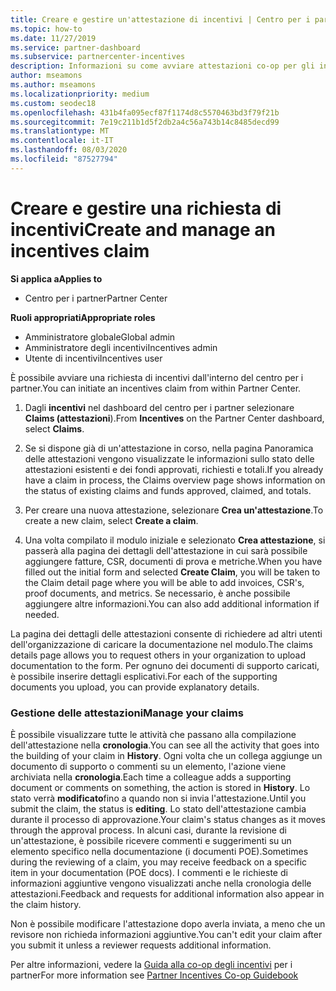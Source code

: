 ```yaml
---
title: Creare e gestire un'attestazione di incentivi | Centro per i partner
ms.topic: how-to
ms.date: 11/27/2019
ms.service: partner-dashboard
ms.subservice: partnercenter-incentives
description: Informazioni su come avviare attestazioni co-op per gli incentivi dal centro per i partner. È possibile visualizzare tutte le attività che passano alla compilazione dell'attestazione nella cronologia.
author: mseamons
ms.author: mseamons
ms.localizationpriority: medium
ms.custom: seodec18
ms.openlocfilehash: 431b4fa095ecf87f1174d8c5570463bd3f79f21b
ms.sourcegitcommit: 7e19c211b1d5f2db2a4c56a743b14c8485decd99
ms.translationtype: MT
ms.contentlocale: it-IT
ms.lasthandoff: 08/03/2020
ms.locfileid: "87527794"
---
```

# <a name="create-and-manage-an-incentives-claim"></a><span data-ttu-id="07066-104">Creare e gestire una richiesta di incentivi</span><span class="sxs-lookup"><span data-stu-id="07066-104">Create and manage an incentives claim</span></span>

<span data-ttu-id="07066-105">**Si applica a**</span><span class="sxs-lookup"><span data-stu-id="07066-105">**Applies to**</span></span>
- <span data-ttu-id="07066-106">Centro per i partner</span><span class="sxs-lookup"><span data-stu-id="07066-106">Partner Center</span></span>

<span data-ttu-id="07066-107">**Ruoli appropriati**</span><span class="sxs-lookup"><span data-stu-id="07066-107">**Appropriate roles**</span></span>

- <span data-ttu-id="07066-108">Amministratore globale</span><span class="sxs-lookup"><span data-stu-id="07066-108">Global admin</span></span>
- <span data-ttu-id="07066-109">Amministratore degli incentivi</span><span class="sxs-lookup"><span data-stu-id="07066-109">Incentives admin</span></span>
- <span data-ttu-id="07066-110">Utente di incentivi</span><span class="sxs-lookup"><span data-stu-id="07066-110">Incentives user</span></span>

<span data-ttu-id="07066-111">È possibile avviare una richiesta di incentivi dall'interno del centro per i partner.</span><span class="sxs-lookup"><span data-stu-id="07066-111">You can initiate an incentives claim from within Partner Center.</span></span> 

1. <span data-ttu-id="07066-112">Dagli **incentivi** nel dashboard del centro per i partner selezionare **Claims (attestazioni**).</span><span class="sxs-lookup"><span data-stu-id="07066-112">From **Incentives** on the Partner Center dashboard, select **Claims**.</span></span>

2.  <span data-ttu-id="07066-113">Se si dispone già di un'attestazione in corso, nella pagina Panoramica delle attestazioni vengono visualizzate le informazioni sullo stato delle attestazioni esistenti e dei fondi approvati, richiesti e totali.</span><span class="sxs-lookup"><span data-stu-id="07066-113">If you already have a claim in process, the Claims overview page shows information on the status of existing claims and funds approved, claimed, and totals.</span></span>

3.  <span data-ttu-id="07066-114">Per creare una nuova attestazione, selezionare **Crea un'attestazione**.</span><span class="sxs-lookup"><span data-stu-id="07066-114">To create a new claim, select **Create a claim**.</span></span>

4.  <span data-ttu-id="07066-115">Una volta compilato il modulo iniziale e selezionato **Crea attestazione**, si passerà alla pagina dei dettagli dell'attestazione in cui sarà possibile aggiungere fatture, CSR, documenti di prova e metriche.</span><span class="sxs-lookup"><span data-stu-id="07066-115">When you have filled out the initial form and selected **Create Claim**, you will be taken to the Claim detail page where you will be able to add invoices, CSR's, proof documents, and metrics.</span></span> <span data-ttu-id="07066-116">Se necessario, è anche possibile aggiungere altre informazioni.</span><span class="sxs-lookup"><span data-stu-id="07066-116">You can also add additional information if needed.</span></span>

<span data-ttu-id="07066-117">La pagina dei dettagli delle attestazioni consente di richiedere ad altri utenti dell'organizzazione di caricare la documentazione nel modulo.</span><span class="sxs-lookup"><span data-stu-id="07066-117">The claims details page allows you to request others in your organization to upload documentation to the form.</span></span> <span data-ttu-id="07066-118">Per ognuno dei documenti di supporto caricati, è possibile inserire dettagli esplicativi.</span><span class="sxs-lookup"><span data-stu-id="07066-118">For each of the supporting documents you upload, you can provide explanatory details.</span></span> 

### <a name="manage-your-claims"></a><span data-ttu-id="07066-119">Gestione delle attestazioni</span><span class="sxs-lookup"><span data-stu-id="07066-119">Manage your claims</span></span>

<span data-ttu-id="07066-120">È possibile visualizzare tutte le attività che passano alla compilazione dell'attestazione nella **cronologia**.</span><span class="sxs-lookup"><span data-stu-id="07066-120">You can see all the activity that goes into the building of your claim in **History**.</span></span> <span data-ttu-id="07066-121">Ogni volta che un collega aggiunge un documento di supporto o commenti su un elemento, l'azione viene archiviata nella **cronologia**.</span><span class="sxs-lookup"><span data-stu-id="07066-121">Each time a colleague adds a supporting document or comments on something, the action is stored in **History**.</span></span> <span data-ttu-id="07066-122">Lo stato verrà **modificato**fino a quando non si invia l'attestazione.</span><span class="sxs-lookup"><span data-stu-id="07066-122">Until you submit the claim, the status is **editing**.</span></span> <span data-ttu-id="07066-123">Lo stato dell'attestazione cambia durante il processo di approvazione.</span><span class="sxs-lookup"><span data-stu-id="07066-123">Your claim's status changes as it moves through the approval process.</span></span> <span data-ttu-id="07066-124">In alcuni casi, durante la revisione di un'attestazione, è possibile ricevere commenti e suggerimenti su un elemento specifico nella documentazione (i documenti POE).</span><span class="sxs-lookup"><span data-stu-id="07066-124">Sometimes during the reviewing of a claim, you may receive feedback on a specific item in your documentation (POE docs).</span></span> <span data-ttu-id="07066-125">I commenti e le richieste di informazioni aggiuntive vengono visualizzati anche nella cronologia delle attestazioni.</span><span class="sxs-lookup"><span data-stu-id="07066-125">Feedback and requests for additional information also appear in the claim history.</span></span> 

<span data-ttu-id="07066-126">Non è possibile modificare l'attestazione dopo averla inviata, a meno che un revisore non richieda informazioni aggiuntive.</span><span class="sxs-lookup"><span data-stu-id="07066-126">You can't edit your claim after you submit it unless a reviewer requests additional information.</span></span>

<span data-ttu-id="07066-127">Per altre informazioni, vedere la [Guida alla co-op degli incentivi](https://assets.microsoft.com/coop-guidebook.pdf) per i partner</span><span class="sxs-lookup"><span data-stu-id="07066-127">For more information see [Partner Incentives Co-op Guidebook](https://assets.microsoft.com/coop-guidebook.pdf)</span></span>
